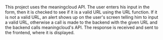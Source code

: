This project uses the meaningcloud API. The user enters his input in the form, then it is checked to see if it is a valid URL using the URL function. If it is not a valid URL, an alert shows up on the user's screen telling him to input a valid URL, otherwise a call is made to the backend with the given URL and the backend calls meaningcloud's API. The response is received and sent to the frontend, where it is displayed.